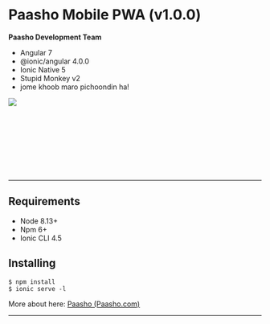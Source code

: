 Paasho Mobile PWA (v1.0.0)
==========
**Paasho Development Team** 

* Angular 7
* @ionic/angular 4.0.0
* Ionic Native 5
* Stupid Monkey v2
* jome khoob maro pichoondin ha!


<img src="https://encrypted-tbn0.gstatic.com/images?q=tbn:ANd9GcTbingpiSJ_Pf4E64YZOFjAAqVi9iOVo1QjlKRhrvxWQY29L96TCQ&s" />


<br><br><br><br><br><br><br>

---

Requirements
------------

* Node 8.13+
* Npm 6+
* Ionic CLI 4.5

Installing
------------

```
$ npm install
$ ionic serve -l
```

More about here: [Paasho (Paasho.com)](https://Paasho.com)

___

